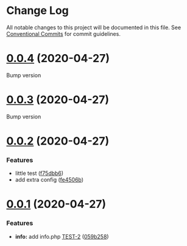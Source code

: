 # Change Log

All notable changes to this project will be documented in this file.
See [Conventional Commits](https://conventionalcommits.org) for commit guidelines.

<a name="0.0.4"></a>
# [0.0.4](https://github.com/stefanullrich/test/compare/v0.0.3...v0.0.4) (2020-04-27)

Bump version
<a name="0.0.3"></a>
# [0.0.3](https://github.com/stefanullrich/test/compare/v0.0.2...v0.0.3) (2020-04-27)

Bump version
<a name="0.0.2"></a>
# [0.0.2](https://github.com/stefanullrich/test/compare/v0.0.1...v0.0.2) (2020-04-27)

### Features

*  little test ([f75dbb6](https://github.com/stefanullrich/test/commit/f75dbb6))
*  add extra config ([fe4506b](https://github.com/stefanullrich/test/commit/fe4506b))


<a name="0.0.1"></a>
# [0.0.1](https://github.com/stefanullrich/test/compare/v0.0.0...v0.0.1) (2020-04-27)

### Features

* **info:**  add info.php [TEST-2](https://test.dev/TEST-2) ([059b258](https://github.com/stefanullrich/test/commit/059b258))


